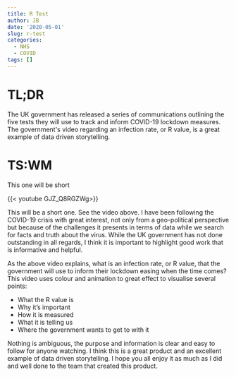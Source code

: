 ```yaml
---
title: R Test
author: JB
date: '2020-05-01'
slug: r-test
categories:
  - NHS
  - COVID
tags: []
---
```



# TL;DR

The UK government has released a series of communications outlining the five tests they will use to track and inform COVID-19 lockdown measures. The government's video regarding an infection rate, or R value, is a great example of data driven storytelling. 

# TS:WM
This one will be short

{{< youtube GJZ_Q8RGZWg>}}

This will be a short one. See the video above. I have been following the COVID-19 crisis with great interest, not only from a geo-political perspective but because of the challenges it presents in terms of data while we search for facts and truth about the virus. While the UK government has not done outstanding in all regards, I think it is important to highlight good work that is informative and helpful.

As the above video explains, what is an infection rate, or R value, that the government will use to inform their lockdown easing when the time comes? This video uses colour and animation to great effect to visualise several points:

* What the R value is
* Why it’s important
* How it is measured
* What it is telling us
* Where the government wants to get to with it

Nothing is ambiguous, the purpose and information is clear and easy to follow for anyone watching. I think this is a great product and an excellent example of data driven storytelling. I hope you all enjoy it as much as I did and well done to the team that created this product.
